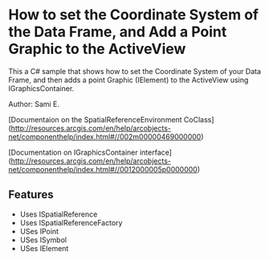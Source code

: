 # How to set the Coordinate System of the Data Frame, and Add a Point Graphic to the ActiveView

This a C# sample that shows how to set the Coordinate System of your Data Frame, and then adds a point Graphic (IElement) to the ActiveView using IGraphicsContainer.

Author: Sami E.

[Documentaion on the SpatialReferenceEnvironment CoClass]
(http://resources.arcgis.com/en/help/arcobjects-net/componenthelp/index.html#//002m00000469000000)

[Documentation on IGraphicsContainer interface]
(http://resources.arcgis.com/en/help/arcobjects-net/componenthelp/index.html#//0012000005p0000000)

## Features
* Uses ISpatialReference
* Uses ISpatialReferenceFactory
* USes IPoint
* USes ISymbol
* USes IElement
